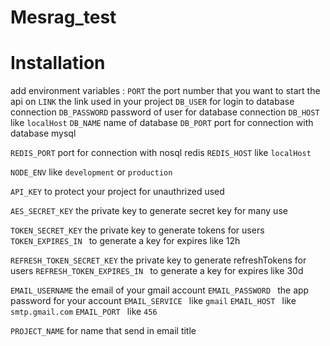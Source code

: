 # Mesrag_test

# Installation
add environment variables :
`PORT` the port number that you want to start the api on
`LINK` the link used in your project
`DB_USER` for login to database connection 
`DB_PASSWORD` password of user for database connection 
`DB_HOST` like `localHost`
`DB_NAME` name of database 
`DB_PORT` port for connection with database mysql

`REDIS_PORT` port for connection with nosql redis
`REDIS_HOST` like `localHost`

`NODE_ENV`  like `development` or `production`

`API_KEY`  to protect your project for unauthrized used

`AES_SECRET_KEY`  the private key to generate secret key for many use

`TOKEN_SECRET_KEY`  the private key to generate tokens for users
`TOKEN_EXPIRES_IN `  to generate a key for expires like  12h

`REFRESH_TOKEN_SECRET_KEY`  the private key to generate  refreshTokens for users
`REFRESH_TOKEN_EXPIRES_IN `  to generate a key for expires like  30d

`EMAIL_USERNAME` the email of your gmail account 
`EMAIL_PASSWORD ` the app password for your account
`EMAIL_SERVICE ` like `gmail`
`EMAIL_HOST ` like `smtp.gmail.com`
`EMAIL_PORT ` like `456`

`PROJECT_NAME` for name that send in email title
